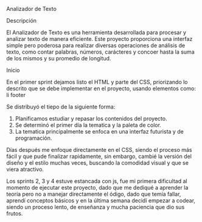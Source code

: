 Analizador de Texto

Descripción

El Analizador de Texto es una herramienta desarrollada para procesar y analizar texto de manera eficiente. Este proyecto proporciona una interfaz simple pero poderosa para realizar diversas operaciones de análisis de texto, como contar palabras, números, carácteres y concoer hasta la suma de los mismos y su promedio de longitud.

Inicio

En el primer sprint dejamos listo el HTML y parte del CSS, priorizando lo descrito que se debe implementar en el proyecto, usando elementos como:
li
footer

Se distribuyó el tiepo de la siguiente forma:

1) Planificamos estudiar y repasar los contenidos del proyecto.
2) Se determinó el primer día la tematica y la paleta de color.
3) La tematica principalmente se enfoca en una interfaz futurista y de programación.

Días después me enfoque directamente en el CSS, siendo el proceso más fácil y que pude finalizar rapidamente, sin embargo, cambié la versión del diseño y el estilo muchas veces, buscando la comodidad visual y que se viera atractivo.

Los sprints 2, 3 y 4 estuve estancada con js, fue mi primera dificultad al momento de ejecutar este proyecto, dado que me dediqué a aprender la teoría pero no a manejar directamente el ódigo, dado que temía fallar, aprendí conceptos básicos y en la última semana decidí empezar a codear, siendo un proceso lento, de enseñanza y mucha paciencia que dio sus frutos.

